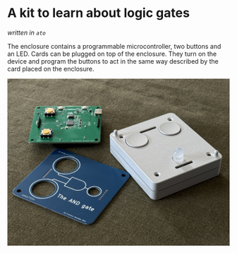 # A kit to learn about logic gates

*written in `ato`*

The enclosure contains a programmable microcontroller, two buttons and an LED. Cards can be plugged on top of the enclosure. They turn on the device and program the buttons to act in the same way described by the card placed on the enclosure.

![gates](docs/kit.jpg)
